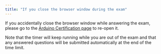 ```yaml
---
title: "If you close the browser window during the exam"
---
```


If you accidentally close the browser window while answering the exam, please go to the [Arduino Certification page](https://www.arduino.cc/education/certification) to re-open it.

Note that the timer will keep running while you are out of the exam and that any answered questions will be submitted automatically at the end of the time limit.
